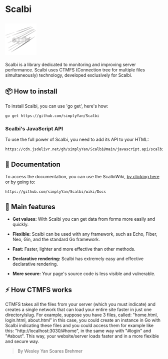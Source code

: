 # Scalbi
![Scalbi by Wesley Yan Soares Brehmer](https://raw.githubusercontent.com/simplyYan/Scalbi/main/scalbi.logo.header.png)
------
Scalbi is a library dedicated to monitoring and improving server performance. Scalbi uses CTMFS (Connection tree for multiple files simultaneously) technology, developed exclusively for Scalbi.

## 📦 How to install
To install Scalbi, you can use 'go get', here's how:
```bash
go get https://github.com/simplyYan/Scalbi
```
### Scalbi's JavaScript API
To use the full power of Scalbi, you need to add its API to your HTML:
```
https://cdn.jsdelivr.net/gh/simplyYan/Scalbi@main/javascript.api/scalbi.js
```

## 📖 Documentation
To access the documentation, you can use the ScalbiWiki, [by clicking here](https://github.com/simplyYan/Scalbi/wiki/Docs) or by going to:
```
https://github.com/simplyYan/Scalbi/wiki/Docs
```

## 🎯 Main features

- **Get values:** With Scalbi you can get data from forms more easily and quickly.

- **Flexible:** Scalbi can be used with any framework, such as Echo, Fiber, Neo, Gin, and the standard Go framework.

- **Fast:** Faster, lighter and more effective than other methods.

- **Declarative rendering:** Scalbi has extremely easy and effective declarative rendering.

- **More secure:** Your page's source code is less visible and vulnerable.

## ⚡ How CTMFS works
CTMFS takes all the files from your server (which you must indicate) and creates a single network that can load your entire site faster in just one directory/slug.
For example, suppose you have 3 files, called: "home.html, login.html, about.html" in this case, you could create an instance in Go with Scalbi indicating these files and you could access them for example like this: "http://localhost:3030/#home", in the same way with "#login" and "#about".
This way, your website/server loads faster and in a more flexible and secure way.

> By Wesley Yan Soares Brehmer
